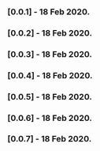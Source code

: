 ### [0.0.1] - 18 Feb 2020.

### [0.0.2] - 18 Feb 2020.

### [0.0.3] - 18 Feb 2020.

### [0.0.4] - 18 Feb 2020.

### [0.0.5] - 18 Feb 2020.

### [0.0.6] - 18 Feb 2020.

### [0.0.7] - 18 Feb 2020.


